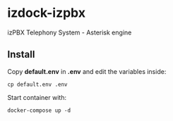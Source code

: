 # izdock-izpbx

izPBX Telephony System - Asterisk engine

## Install

Copy **default.env** in **.env** and edit the variables inside:

```
cp default.env .env
```

Start container with:

```
docker-compose up -d
```

